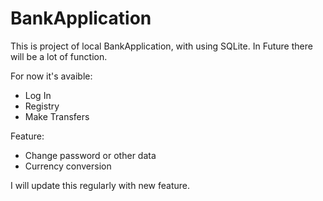 # BankApplication
This is project of local BankApplication, with using SQLite.
In Future there will be a lot of function.

For now it's avaible:
- Log In
- Registry
- Make Transfers

Feature:
- Change password or other data
- Currency conversion



I will update this regularly with new feature. 
